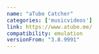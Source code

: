 ```yaml
---
name: "aTube Catcher"
categories: ['musicvideos']
link: https://www.atube.me/
compatibility: emulation
versionFrom: "3.8.9991"
---
```


